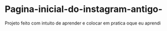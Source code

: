 # Pagina-inicial-do-instagram-antigo-
Projeto feito com intuito de aprender e colocar em pratica oque eu aprendi
